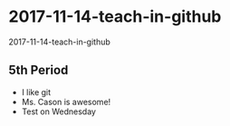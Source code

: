 # 2017-11-14-teach-in-github
2017-11-14-teach-in-github

## 5th Period

* I like git
* Ms. Cason is awesome!
* Test on Wednesday


